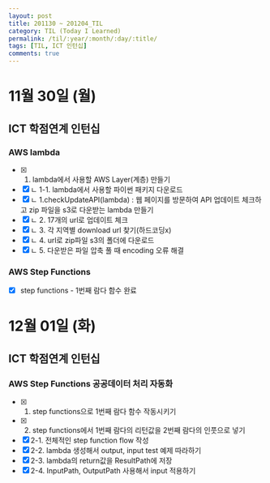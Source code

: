 ```yaml
---
layout: post
title: 201130 ~ 201204_TIL
category: TIL (Today I Learned)
permalink: /til/:year/:month/:day/:title/
tags: [TIL, ICT 인턴십]
comments: true
---
```

# 11월 30일 (월)
## ICT 학점연계 인턴십
### AWS lambda
- [x] 1. lambda에서 사용할 AWS Layer(계층) 만들기
- [x] ㄴ 1-1. lambda에서 사용할 파이썬 패키지 다운로드
- [x] ㄴ 1.checkUpdateAPI(lambda) : 웹 페이지를 방문하여 API 업데이트 체크하고 zip 파일을 s3로 다운받는 lambda 만들기
- [x] ㄴ 2. 17개의 url로 업데이트 체크
- [x] ㄴ 3. 각 지역별 download url 찾기(하드코딩x)
- [x] ㄴ 4. url로 zip파일 s3의 폴더에 다운로드
- [x] ㄴ 5. 다운받은 파일 압축 풀 때 encoding 오류 해결
### AWS Step Functions
- [x] step functions - 1번째 람다 함수 완료

# 12월 01일 (화)
## ICT 학점연계 인턴십
### AWS Step Functions 공공데이터 처리 자동화
- [x] 1. step functions으로 1번째 람다 함수 작동시키기
- [x] 2. step functions에서 1번째 람다의 리턴값을 2번째 람다의 인풋으로 넣기
- [x] 2-1. 전체적인 step function flow 작성
- [x] 2-2. lambda 생성해서 output, input test 예제 따라하기
- [x] 2-3. lambda의 return값을 ResultPath에 저장
- [x] 2-4. InputPath, OutputPath 사용해서 input 적용하기
